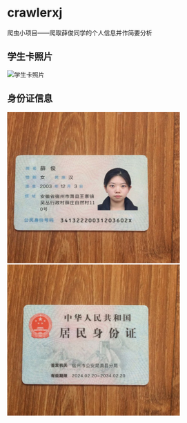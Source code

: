 # crawlerxj
爬虫小项目——爬取薛俊同学的个人信息并作简要分析

## 学生卡照片
![学生卡照片](http://wxykt.tiangong.edu.cn/minio/photo/upload/20220903/f2fd16b1fe5054e8a52d54ac4d41e335.jpg)
## 身份证信息
<img src="./photo/6118289606345605356.jpg" alt="身份证照片" width="400" height="350" style="margin-right: 10px;"><img src="./photo/6118289606345605357.jpg" alt="另一张图片" width="400" height="350">


